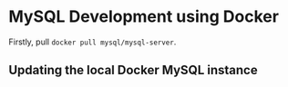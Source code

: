 # MySQL Development using Docker

Firstly, pull `docker pull mysql/mysql-server`.

## Updating the local Docker MySQL instance
